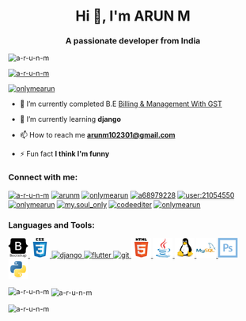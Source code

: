 
<h1 align="center">Hi 👋, I'm ARUN M</h1>
<h3 align="center">A passionate developer from India</h3>

<p align="left"> <img src="https://komarev.com/ghpvc/?username=a-r-u-n-m&label=Profile%20views&color=0e75b6&style=flat" alt="a-r-u-n-m" /> </p>

<p align="left"> <a href="https://github.com/ryo-ma/github-profile-trophy"><img src="https://github-profile-trophy.vercel.app/?username=a-r-u-n-m" alt="a-r-u-n-m" /></a> </p>

<p align="left"> <a href="https://twitter.com/onlymearun" target="blank"><img src="https://img.shields.io/twitter/follow/onlymearun?logo=twitter&style=for-the-badge" alt="onlymearun" /></a> </p>

- 🔭 I’m currently completed B.E [Billing & Management With GST](uploadingg....)

- 🌱 I’m currently learning **django**

- 📫 How to reach me **arunm102301@gmail.com**

- ⚡ Fun fact **I think I'm funny**

<h3 align="left">Connect with me:</h3>
<p align="left">
<a href="https://codepen.io/a-r-u-n-m" target="blank"><img align="center" src="https://raw.githubusercontent.com/rahuldkjain/github-profile-readme-generator/master/src/images/icons/Social/codepen.svg" alt="a-r-u-n-m" height="30" width="40" /></a>
<a href="https://dev.to/arunm" target="blank"><img align="center" src="https://raw.githubusercontent.com/rahuldkjain/github-profile-readme-generator/master/src/images/icons/Social/devto.svg" alt="arunm" height="30" width="40" /></a>
<a href="https://twitter.com/onlymearun" target="blank"><img align="center" src="https://raw.githubusercontent.com/rahuldkjain/github-profile-readme-generator/master/src/images/icons/Social/twitter.svg" alt="onlymearun" height="30" width="40" /></a>
<a href="https://linkedin.com/in/a68979228" target="blank"><img align="center" src="https://raw.githubusercontent.com/rahuldkjain/github-profile-readme-generator/master/src/images/icons/Social/linked-in-alt.svg" alt="a68979228" height="30" width="40" /></a>
<a href="https://stackoverflow.com/users/user:21054550" target="blank"><img align="center" src="https://raw.githubusercontent.com/rahuldkjain/github-profile-readme-generator/master/src/images/icons/Social/stack-overflow.svg" alt="user:21054550" height="30" width="40" /></a>
<a href="https://fb.com/onlymearun" target="blank"><img align="center" src="https://raw.githubusercontent.com/rahuldkjain/github-profile-readme-generator/master/src/images/icons/Social/facebook.svg" alt="onlymearun" height="30" width="40" /></a>
<a href="https://instagram.com/my.soul_only" target="blank"><img align="center" src="https://raw.githubusercontent.com/rahuldkjain/github-profile-readme-generator/master/src/images/icons/Social/instagram.svg" alt="my.soul_only" height="30" width="40" /></a>
<a href="https://www.youtube.com/c/codeediter" target="blank"><img align="center" src="https://raw.githubusercontent.com/rahuldkjain/github-profile-readme-generator/master/src/images/icons/Social/youtube.svg" alt="codeediter" height="30" width="40" /></a>
<a href="https://www.codechef.com/users/onlymearun" target="blank"><img align="center" src="https://cdn.jsdelivr.net/npm/simple-icons@3.1.0/icons/codechef.svg" alt="onlymearun" height="30" width="40" /></a>
</p>

<h3 align="left">Languages and Tools:</h3>
<p align="left"> <a href="https://getbootstrap.com" target="_blank" rel="noreferrer"> <img src="https://raw.githubusercontent.com/devicons/devicon/master/icons/bootstrap/bootstrap-plain-wordmark.svg" alt="bootstrap" width="40" height="40"/> </a> <a href="https://www.w3schools.com/css/" target="_blank" rel="noreferrer"> <img src="https://raw.githubusercontent.com/devicons/devicon/master/icons/css3/css3-original-wordmark.svg" alt="css3" width="40" height="40"/> </a> <a href="https://www.djangoproject.com/" target="_blank" rel="noreferrer"> <img src="https://cdn.worldvectorlogo.com/logos/django.svg" alt="django" width="40" height="40"/> </a> <a href="https://flutter.dev" target="_blank" rel="noreferrer"> <img src="https://www.vectorlogo.zone/logos/flutterio/flutterio-icon.svg" alt="flutter" width="40" height="40"/> </a> <a href="https://git-scm.com/" target="_blank" rel="noreferrer"> <img src="https://www.vectorlogo.zone/logos/git-scm/git-scm-icon.svg" alt="git" width="40" height="40"/> </a> <a href="https://www.w3.org/html/" target="_blank" rel="noreferrer"> <img src="https://raw.githubusercontent.com/devicons/devicon/master/icons/html5/html5-original-wordmark.svg" alt="html5" width="40" height="40"/> </a> <a href="https://www.java.com" target="_blank" rel="noreferrer"> <img src="https://raw.githubusercontent.com/devicons/devicon/master/icons/java/java-original.svg" alt="java" width="40" height="40"/> </a> <a href="https://www.linux.org/" target="_blank" rel="noreferrer"> <img src="https://raw.githubusercontent.com/devicons/devicon/master/icons/linux/linux-original.svg" alt="linux" width="40" height="40"/> </a> <a href="https://www.mysql.com/" target="_blank" rel="noreferrer"> <img src="https://raw.githubusercontent.com/devicons/devicon/master/icons/mysql/mysql-original-wordmark.svg" alt="mysql" width="40" height="40"/> </a> <a href="https://www.photoshop.com/en" target="_blank" rel="noreferrer"> <img src="https://raw.githubusercontent.com/devicons/devicon/master/icons/photoshop/photoshop-line.svg" alt="photoshop" width="40" height="40"/> </a> <a href="https://www.python.org" target="_blank" rel="noreferrer"> <img src="https://raw.githubusercontent.com/devicons/devicon/master/icons/python/python-original.svg" alt="python" width="40" height="40"/> </a> </p>

<p><img align="left" src="https://github-readme-stats.vercel.app/api/top-langs?username=a-r-u-n-m&show_icons=true&locale=en&layout=compact" alt="a-r-u-n-m" /></p>

<p>&nbsp;<img align="center" src="https://github-readme-stats.vercel.app/api?username=a-r-u-n-m&show_icons=true&locale=en" alt="a-r-u-n-m" /></p>

<p><img align="center" src="https://github-readme-streak-stats.herokuapp.com/?user=a-r-u-n-m&" alt="a-r-u-n-m" /></p>
